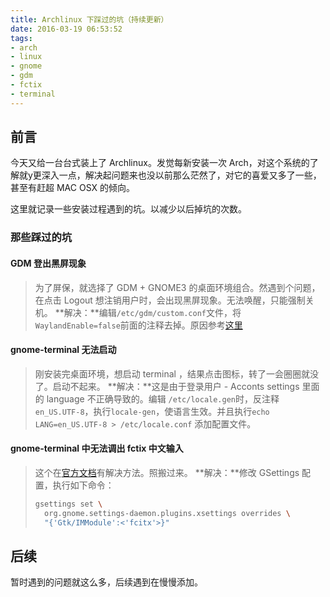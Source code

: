 ```yaml
---
title: Archlinux 下踩过的坑（持续更新）
date: 2016-03-19 06:53:52
tags:
- arch
- linux
- gnome
- gdm
- fctix
- terminal
---
```


## 前言 
今天又给一台台式装上了 Archlinux。发觉每新安装一次 Arch，对这个系统的了解就y更深入一点，解决起问题来也没以前那么茫然了，对它的喜爱又多了一些，甚至有赶超 MAC OSX 的倾向。

这里就记录一些安装过程遇到的坑。以减少以后掉坑的次数。
<!--more-->

### 那些踩过的坑

#### GDM 登出黑屏现象

> 为了屏保，就选择了 GDM + GNOME3 的桌面环境组合。然遇到个问题，在点击 Logout
> 想注销用户时，会出现黑屏现象。无法唤醒，只能强制关机。
> **解决：**编辑`/etc/gdm/custom.conf`文件，将`WaylandEnable=false`前面的注释去掉。原因参考[这里](https://bbs.archlinux.org/viewtopic.php?pid=1582893#p1582893)

#### gnome-terminal 无法启动

> 刚安装完桌面环境，想启动 terminal ，结果点击图标，转了一会圈圈就没了。启动不起来。
> **解决：**这是由于登录用户 - Acconts settings 里面的 language 不正确导致的。编辑 `/etc/locale.gen`时，反注释 `en_US.UTF-8`，执行`locale-gen`，使语言生效。并且执行`echo LANG=en_US.UTF-8 > /etc/locale.conf` 添加配置文件。

#### gnome-terminal 中无法调出 fctix 中文输入

> 这个在[官方文档](https://wiki.archlinux.org/index.php/Fcitx_(%E7%AE%80%E4%BD%93%E4%B8%AD%E6%96%87))有解决方法。照搬过来。
> **解决：**修改 GSettings 配置，执行如下命令：
> ```bash
> gsettings set \
>   org.gnome.settings-daemon.plugins.xsettings overrides \
>   "{'Gtk/IMModule':<'fcitx'>}"
> ```

## 后续
暂时遇到的问题就这么多，后续遇到在慢慢添加。
